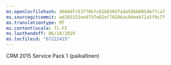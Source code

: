 ```yaml
---
ms.openlocfilehash: d660dfc53776bfc61b830d7ada59bb6054b7fca7
ms.sourcegitcommit: ad203331ee9737e82ef70206ac04eeb72a5f9c7f
ms.translationtype: MT
ms.contentlocale: fi-FI
ms.lasthandoff: 06/18/2019
ms.locfileid: "67222415"
---
```

CRM 2015 Service Pack 1 (paikallinen)
